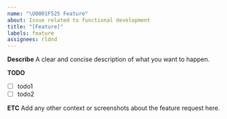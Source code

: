 ```yaml
---
name: "\U0001F525 Feature"
about: Issue related to functional development
title: "[Feature]"
labels: feature
assignees: rldnd
---
```


**Describe**
A clear and concise description of what you want to happen.

**TODO**

- [ ] todo1
- [ ] todo2

**ETC**
Add any other context or screenshots about the feature request here.
